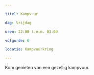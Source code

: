```yaml
---

titel: Kampvuur

dag: Vrijdag

uren: 22:00 t.e.m. 03:00

volgorde: 6

locatie: Kampvuurkring

---
```


Kom genieten van een gezellig kampvuur.
